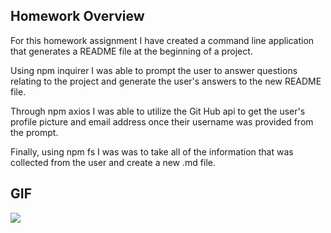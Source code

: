 ## Homework Overview

For this homework assignment I have created a command line application that generates a README file at the beginning of a project. 

Using npm inquirer I was able to prompt the user to answer questions relating to the project and generate the user's answers to the new README file. 

Through npm axios I was able to utilize the Git Hub api to get the user's profile picture and email address once their username was provided from the prompt. 

Finally, using npm fs I was was to take all of the information that was collected from the user and create a new .md file. 


## GIF

![](Homework-07-readme-generator.gif)


